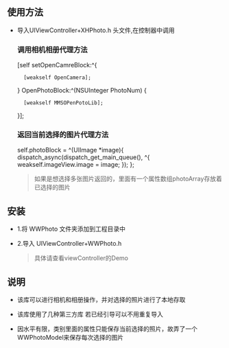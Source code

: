 ## 使用方法
* 导入UIViewController+XHPhoto.h 头文件,在控制器中调用

	### 调用相机相册代理方法
	
	[self setOpenCamreBlock:^{

        [weakself OpenCamera]; 
  
    } OpenPhotoBlock:^(NSUInteger PhotoNum) {
        
        [weakself MMSOPenPotoLib];

    }];
    
    ### 返回当前选择的图片代理方法
    
    self.photoBlock = ^(UIImage *image){
        dispatch_async(dispatch_get_main_queue(), ^{
            weakself.imageView.image = image;
        });
    };
    
    > 如果是想选择多张图片返回的，里面有一个属性数组photoArray存放着已选择的图片
    
##  安装

*   1.将 WWPhoto 文件夹添加到工程目录中
*   2.导入 UIViewController+WWPhoto.h

	> 具体请查看viewController的Demo
	
## 说明
* 该库可以进行相机和相册操作，并对选择的照片进行了本地存取

* 该库使用了几种第三方库  若已经引导可以不用重复导入
* 因水平有限，类别里面的属性只能保存当前选择的照片，故弄了一个WWPhotoModel来保存每次选择的图片

